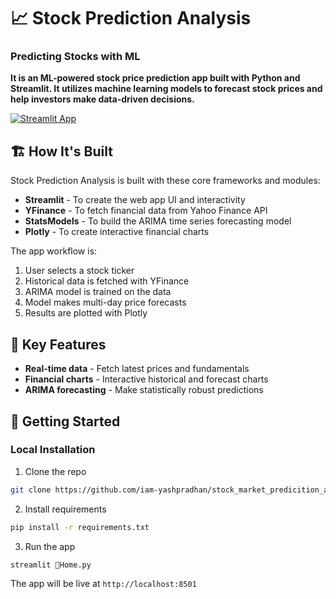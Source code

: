 # 📈 **Stock Prediction Analysis**
### **Predicting Stocks with ML**

**It is an ML-powered stock price prediction app built with Python and Streamlit. It utilizes machine learning models to forecast stock prices and help investors make data-driven decisions.**

[![Streamlit App](https://static.streamlit.io/badges/streamlit_badge_black_white.svg)](https://prediction-stock-market.streamlit.app/)

## 🏗️ **How It's Built**

Stock Prediction Analysis is built with these core frameworks and modules:

- **Streamlit** - To create the web app UI and interactivity 
- **YFinance** - To fetch financial data from Yahoo Finance API
- **StatsModels** - To build the ARIMA time series forecasting model
- **Plotly** - To create interactive financial charts

The app workflow is:

1. User selects a stock ticker
2. Historical data is fetched with YFinance
3. ARIMA model is trained on the data 
4. Model makes multi-day price forecasts
5. Results are plotted with Plotly

## 🎯 **Key Features**

- **Real-time data** - Fetch latest prices and fundamentals 
- **Financial charts** - Interactive historical and forecast charts
- **ARIMA forecasting** - Make statistically robust predictions


## 🚀 **Getting Started**

### **Local Installation**

1. Clone the repo

```bash
git clone https://github.com/iam-yashpradhan/stock_market_predicition_app.git

```

2. Install requirements

```bash
pip install -r requirements.txt
```



3. Run the app

```bash
streamlit 🎯Home.py
```

The app will be live at ```http://localhost:8501```

